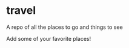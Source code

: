 travel
======

A repo of all the places to go and things to see

Add some of your favorite places! 
